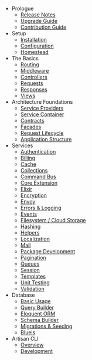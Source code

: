 - Prologue
    - [Release Notes](/docs/5.0/releases)
    - [Upgrade Guide](/docs/5.0/upgrade)
    - [Contribution Guide](/docs/5.0/contributions)
- Setup
    - [Installation](/docs/5.0/installation)
    - [Configuration](/docs/5.0/configuration)
    - [Homestead](/docs/5.0/homestead)
- The Basics
    - [Routing](/docs/5.0/routing)
    - [Middleware](/docs/5.0/middleware)
    - [Controllers](/docs/5.0/controllers)
    - [Requests](/docs/5.0/requests)
    - [Responses](/docs/5.0/responses)
    - [Views](/docs/5.0/views)
- Architecture Foundations
    - [Service Providers](/docs/5.0/providers)
    - [Service Container](/docs/5.0/container)
    - [Contracts](/docs/5.0/contracts)
    - [Facades](/docs/5.0/facades)
    - [Request Lifecycle](/docs/5.0/lifecycle)
    - [Application Structure](/docs/5.0/structure)
- Services
    - [Authentication](/docs/5.0/authentication)
    - [Billing](/docs/5.0/billing)
    - [Cache](/docs/5.0/cache)
    - [Collections](/docs/5.0/collections)
    - [Command Bus](/docs/5.0/bus)
    - [Core Extension](/docs/5.0/extending)
    - [Elixir](/docs/5.0/elixir)
    - [Encryption](/docs/5.0/encryption)
    - [Envoy](/docs/5.0/envoy)
    - [Errors & Logging](/docs/5.0/errors)
    - [Events](/docs/5.0/events)
    - [Filesystem / Cloud Storage](/docs/5.0/filesystem)
    - [Hashing](/docs/5.0/hashing)
    - [Helpers](/docs/5.0/helpers)
    - [Localization](/docs/5.0/localization)
    - [Mail](/docs/5.0/mail)
    - [Package Development](/docs/5.0/packages)
    - [Pagination](/docs/5.0/pagination)
    - [Queues](/docs/5.0/queues)
    - [Session](/docs/5.0/session)
    - [Templates](/docs/5.0/templates)
    - [Unit Testing](/docs/5.0/testing)
    - [Validation](/docs/5.0/validation)
- Database
    - [Basic Usage](/docs/5.0/database)
    - [Query Builder](/docs/5.0/queries)
    - [Eloquent ORM](/docs/5.0/eloquent)
    - [Schema Builder](/docs/5.0/schema)
    - [Migrations & Seeding](/docs/5.0/migrations)
    - [Blueis](/docs/5.0/redis)
- Artisan CLI
    - [Overview](/docs/5.0/artisan)
    - [Development](/docs/5.0/commands)

